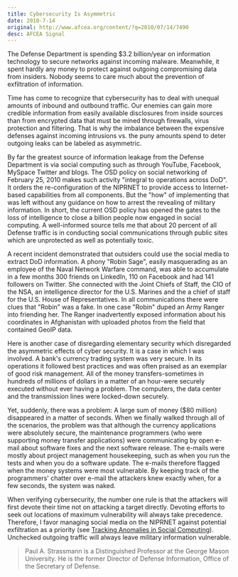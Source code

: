 ```yaml
---
title: Cybersecurity Is Asymmetric
date: 2010-7-14
original: http://www.afcea.org/content/?q=2010/07/14/7490
desc: AFCEA Signal
---
```


The Defense Department is spending $3.2 billion/year on information
technology to secure networks against incoming malware. Meanwhile, it
spent hardly any money to protect against outgoing compromising data
from insiders.  Nobody seems to care much about the prevention of
exfiltration of information.

Time has come to recognize that cybersecurity has to deal with unequal
amounts of inbound and outbound traffic. Our enemies can gain more
credible information from easily available disclosures from inside
sources than from encrypted data that must be mined through firewalls,
virus protection and filtering. That is why the imbalance between the
expensive defenses against incoming intrusions vs. the puny amounts
spend to deter outgoing leaks can be labeled as asymmetric.

By far the greatest source of information leakage from the Defense
Department is via social computing such as through YouTube, Facebook,
MySpace Twitter and blogs. The OSD policy on social networking of
February 25, 2010 makes such activity "integral to operations across
DoD". It orders the re-configuration of the NIPRNET to provide access
to Internet-based capabilities from all components. But the "how" of
implementing that was left without any guidance on how to arrest the
revealing of military information. In short, the current OSD policy
has opened the gates to the loss of intelligence to close a billion
people now engaged in social computing. A well-informed source tells
me that about 20 percent of all Defense traffic is in conducting
social communications through public sites which are unprotected as
well as potentially toxic.

A recent incident demonstrated that outsiders could use the social
media to extract DoD information. A phony "Robin Sage", easily
masquerading as an employee of the Naval Network Warfare command, was
able to accumulate in a few months 300 friends on LinkedIn, 110 on
Facebook and had 141 followers on Twitter. She connected with the
Joint Chiefs of Staff, the CIO of the NSA, an intelligence director
for the U.S. Marines and the a chief of staff for the U.S. House of
Representatives. In all communications there were clues that "Robin"
was a fake. In one case "Robin" duped an Army Ranger into friending
her. The Ranger inadvertently exposed information about his
coordinates in Afghanistan with uploaded photos from the field that
contained GeoIP data.

Here is another case of disregarding elementary security which disregarded the asymmetric effects of cyber security. It is a case in which I was involved. A bank's currency trading system was very secure. In its operations it followed best practices and was often praised as an exemplar of good risk management. All of the money transfers-sometimes in hundreds of millions of dollars in a matter of an hour-were securely executed without ever having a problem. The computers, the data center and the transmission lines were locked-down securely.

Yet, suddenly, there was a problem: A large sum of money ($80 million) disappeared in a matter of seconds. When we finally walked through all of the scenarios, the problem was that although the currency applications were absolutely secure, the maintenance programmers (who were supporting money transfer applications) were communicating by open e-mail about software fixes and the next software release. The e-mails were mostly about project management housekeeping, such as when you run the tests and when you do a software update. The e-mails therefore flagged when the money systems were most vulnerable. By keeping track of the programmers' chatter over e-mail the attackers knew exactly when, for a few seconds, the system was naked.

When verifying cybersecurity, the number one rule is that the
attackers will first devote their time not on attacking a target
directly. Devoting efforts to seek out locations of maximum
vulnerability will always take precedence. Therefore, I favor managing
social media on the NIPRNET against potential exfiltration as a
priority (see [Tracking Anomalies in Social Computing](http://pstrassmann.blogspot.com/2010/06/tracking-anomalies-in-social-computing.html)). Unchecked
outgoing traffic will always leave military information vulnerable.

> Paul A. Strassmann is a Distinguished Professor at the George Mason
> University. He is the former Director of Defense Information, Office
> of the Secretary of Defense.


